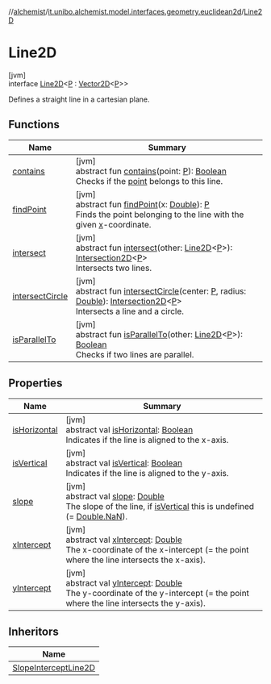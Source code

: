 //[alchemist](../../../index.md)/[it.unibo.alchemist.model.interfaces.geometry.euclidean2d](../index.md)/[Line2D](index.md)

# Line2D

[jvm]\
interface [Line2D](index.md)<[P](index.md) : [Vector2D](../../it.unibo.alchemist.model.interfaces.geometry/-vector2-d/index.md)<[P](index.md)>>

Defines a straight line in a cartesian plane.

## Functions

| Name | Summary |
|---|---|
| [contains](contains.md) | [jvm]<br>abstract fun [contains](contains.md)(point: [P](index.md)): [Boolean](https://kotlinlang.org/api/latest/jvm/stdlib/kotlin/-boolean/index.html)<br>Checks if the [point](contains.md) belongs to this line. |
| [findPoint](find-point.md) | [jvm]<br>abstract fun [findPoint](find-point.md)(x: [Double](https://kotlinlang.org/api/latest/jvm/stdlib/kotlin/-double/index.html)): [P](index.md)<br>Finds the point belonging to the line with the given [x](find-point.md)-coordinate. |
| [intersect](intersect.md) | [jvm]<br>abstract fun [intersect](intersect.md)(other: [Line2D](index.md)<[P](index.md)>): [Intersection2D](../-intersection2-d/index.md)<[P](index.md)><br>Intersects two lines. |
| [intersectCircle](intersect-circle.md) | [jvm]<br>abstract fun [intersectCircle](intersect-circle.md)(center: [P](index.md), radius: [Double](https://kotlinlang.org/api/latest/jvm/stdlib/kotlin/-double/index.html)): [Intersection2D](../-intersection2-d/index.md)<[P](index.md)><br>Intersects a line and a circle. |
| [isParallelTo](is-parallel-to.md) | [jvm]<br>abstract fun [isParallelTo](is-parallel-to.md)(other: [Line2D](index.md)<[P](index.md)>): [Boolean](https://kotlinlang.org/api/latest/jvm/stdlib/kotlin/-boolean/index.html)<br>Checks if two lines are parallel. |

## Properties

| Name | Summary |
|---|---|
| [isHorizontal](is-horizontal.md) | [jvm]<br>abstract val [isHorizontal](is-horizontal.md): [Boolean](https://kotlinlang.org/api/latest/jvm/stdlib/kotlin/-boolean/index.html)<br>Indicates if the line is aligned to the x-axis. |
| [isVertical](is-vertical.md) | [jvm]<br>abstract val [isVertical](is-vertical.md): [Boolean](https://kotlinlang.org/api/latest/jvm/stdlib/kotlin/-boolean/index.html)<br>Indicates if the line is aligned to the y-axis. |
| [slope](slope.md) | [jvm]<br>abstract val [slope](slope.md): [Double](https://kotlinlang.org/api/latest/jvm/stdlib/kotlin/-double/index.html)<br>The slope of the line, if [isVertical](is-vertical.md) this is undefined (= [Double.NaN](https://kotlinlang.org/api/latest/jvm/stdlib/kotlin/-double/-na-n.html)). |
| [xIntercept](x-intercept.md) | [jvm]<br>abstract val [xIntercept](x-intercept.md): [Double](https://kotlinlang.org/api/latest/jvm/stdlib/kotlin/-double/index.html)<br>The x-coordinate of the x-intercept (= the point where the line intersects the x-axis). |
| [yIntercept](y-intercept.md) | [jvm]<br>abstract val [yIntercept](y-intercept.md): [Double](https://kotlinlang.org/api/latest/jvm/stdlib/kotlin/-double/index.html)<br>The y-coordinate of the y-intercept (= the point where the line intersects the y-axis). |

## Inheritors

| Name |
|---|
| [SlopeInterceptLine2D](../../it.unibo.alchemist.model.implementations.geometry.euclidean2d/-slope-intercept-line2-d/index.md) |
